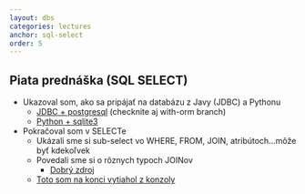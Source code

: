 ```yaml
---
layout: dbs
categories: lectures
anchor: sql-select
order: 5
---
```

## Piata prednáška (SQL SELECT)

* Ukazoval som, ako sa pripájať na databázu z Javy (JDBC) a Pythonu
  * [JDBC + postgresql](https://github.com/crutch/simple-jdbc-example) (checknite aj with-orm branch)
  * [Python + sqlite3](https://github.com/crutch/python-sqlite-example)
* Pokračoval som v SELECTe
  * Ukázali sme si sub-select vo WHERE, FROM, JOIN, atribútoch...môže byť kdekoľvek
  * Povedali sme si o rôznych typoch JOINov
    * [Dobrý zdroj](https://blog.codinghorror.com/a-visual-explanation-of-sql-joins/)
  * [Toto som na konci vytiahol z konzoly](/lectures/files/05_SELECT.sql)

